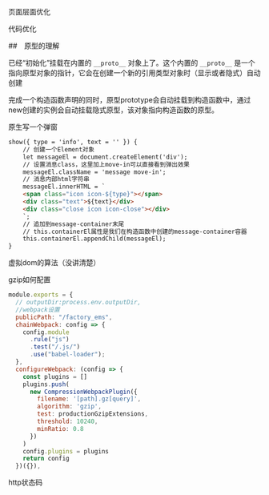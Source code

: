 页面层面优化

代码优化

##　原型的理解

已经“初始化”挂载在内置的 `__proto__` 对象上了。这个内置的 `__proto__` 是一个指向原型对象的指针，它会在创建一个新的引用类型对象时（显示或者隐式）自动创建

完成一个构造函数声明的同时，原型prototype会自动挂载到构造函数中，通过new创建的实例会自动挂载隐式原型，该对象指向构造函数的原型。



原生写一个弹窗

```html
show({ type = 'info', text = '' }) {
    // 创建一个Element对象
    let messageEl = document.createElement('div');
    // 设置消息class，这里加上move-in可以直接看到弹出效果
    messageEl.className = 'message move-in';
    // 消息内部html字符串
    messageEl.innerHTML = `
    <span class="icon icon-${type}"></span>
    <div class="text">${text}</div>
    <div class="close icon icon-close"></div>
    `;
    // 追加到message-container末尾
    // this.containerEl属性是我们在构造函数中创建的message-container容器
    this.containerEl.appendChild(messageEl);
}
```

虚拟dom的算法（没讲清楚）

gzip如何配置

```js
module.exports = {
  // outputDir:process.env.outputDir,
  //webpack设置
  publicPath: "/factory_ems",
  chainWebpack: config => {
    config.module
      .rule("js")
      .test("/.js/")
      .use("babel-loader");
  },
  configureWebpack: (config => {
    const plugins = []
    plugins.push(
      new CompressionWebpackPlugin({
        filename: '[path].gz[query]',
        algorithm: 'gzip',
        test: productionGzipExtensions,
        threshold: 10240,
        minRatio: 0.8
      })
    )
    config.plugins = plugins
    return config
  })({}),
```

http状态码



